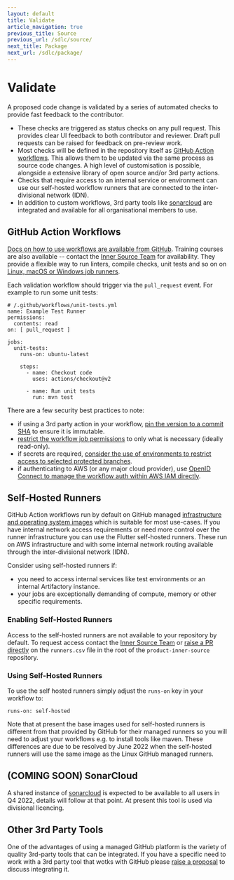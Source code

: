 ```yaml
---
layout: default
title: Validate
article_navigation: true
previous_title: Source
previous_url: /sdlc/source/
next_title: Package
next_url: /sdlc/package/
---
```


# Validate

A proposed code change is validated by a series of automated checks to provide fast feedback to the contributor.

- These checks are triggered as status checks on any pull request. This provides clear UI feedback to both contributor and reviewer. Draft pull requests can be raised for feedback on pre-review work.
- Most checks will be defined in the repository itself as [GitHub Action workflows][workflows]. This allows them to be updated via the same process as source code changes. A high level of customisation is possible, alongside a extensive library of open source and/or 3rd party actions.
- Checks that require access to an internal service or environment can use our self-hosted workflow runners that are connected to the inter-divisional network (IDN).
- In addition to custom workflows, 3rd party tools like [sonarcloud] are integrated and available for all organisational members to use.

## GitHub Action Workflows

[Docs on how to use workflows are available from GitHub][workflows]. Training courses are also available -- contact the [Inner Source Team](/community/) for availability. They provide a flexible way to run linters, compile checks, unit tests and so on on [Linux, macOS or Windows job runners][gh-runners].

Each validation workflow should trigger via the `pull_request` event. For example to run some unit tests:

```
# /.github/workflows/unit-tests.yml
name: Example Test Runner
permissions:
  contents: read
on: [ pull_request ]

jobs:
  unit-tests:
    runs-on: ubuntu-latest

    steps:
      - name: Checkout code
        uses: actions/checkout@v2

      - name: Run unit tests
        run: mvn test
```

There are a few security best practices to note:

- if using a 3rd party action in your workflow, [pin the version to a commit SHA](https://docs.github.com/en/actions/security-guides/security-hardening-for-github-actions#using-third-party-actions) to ensure it is immutable.
- [restrict the workflow job permissions](https://docs.github.com/en/actions/using-jobs/assigning-permissions-to-jobs) to only what is necessary (ideally read-only).
- if secrets are required, [consider the use of environments to restrict access to selected protected branches](/docs/secrets/).
- if authenticating to AWS (or any major cloud provider), use [OpenID Connect to manage the workflow auth within AWS IAM directly](https://docs.github.com/en/actions/deployment/security-hardening-your-deployments/configuring-openid-connect-in-amazon-web-services).

## Self-Hosted Runners

GitHub Action workflows run by default on GitHub managed [infrastructure and operating system images][gh-runners] which is suitable for most use-cases. If you have internal network access requirements or need more control over the runner infrastructure you can use the Flutter self-hosted runners. These run on AWS infrastructure and with some internal network routing available through the inter-divisional network (IDN).

Consider using self-hosted runners if:

- you need to access internal services like test environments or an internal Artifactory instance.
- your jobs are exceptionally demanding of compute, memory or other specific requirements.

### Enabling Self-Hosted Runners

Access to the self-hosted runners are not available to your repository by default. To request access contact the [Inner Source Team][team] or [raise a PR directly][runners.csv] on the `runners.csv` file in the root of the `product-inner-source` repository.

### Using Self-Hosted Runners

To use the self hosted runners simply adjust the `runs-on` key in your workflow to:

```
runs-on: self-hosted
```

Note that at present the base images used for self-hosted runners is different from that provided by GitHub for their managed runners so you will need to adjust your workflows e.g. to install tools like maven. These differences are due to be resolved by June 2022 when the self-hosted runners will use the same image as the Linux GitHub managed runners.

## (COMING SOON) SonarCloud

A shared instance of [sonarcloud] is expected to be available to all users in Q4 2022, details will follow at that point. At present this tool is used via divisional licencing.

## Other 3rd Party Tools

One of the advantages of using a managed GitHub platform is the variety of quality 3rd-party tools that can be integrated. If you have a specific need to work with a 3rd party tool that wotks with GitHub please [raise a proposal][propose] to discuss integrating it.

[runners.csv]: https://github.com/Flutter-Global/product-inner-source/edit/master/runners.csv
[team]: /community/
[propose]: https://github.com/Flutter-Global/product-inner-source#proposals
[workflows]: https://docs.github.com/en/actions/using-workflows
[sonarcloud]: https://sonarcloud.io/
[gh-runners]: https://docs.github.com/en/actions/using-github-hosted-runners/about-github-hosted-runners
